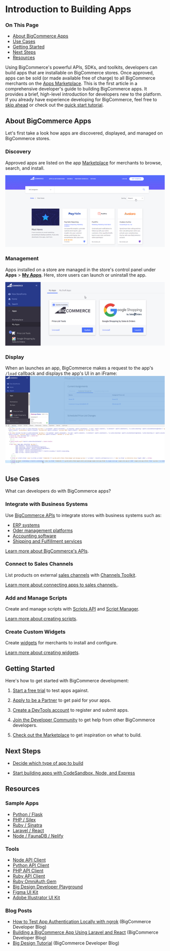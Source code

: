 # Introduction to Building Apps

<div class="otp" id="no-index">

### On This Page
- [About BigCommerce Apps](#about-bigcommerce-apps)
- [Use Cases](#use-cases)
- [Getting Started](#getting-started)
- [Next Steps](#next-steps)
- [Resources](#resources)

</div>

Using BigCommerce's powerful APIs, SDKs, and toolkits, developers can build apps that are installable on BigCommerce stores. Once approved, apps can be sold (or made available free of charge) to all BigCommerce merchants on the [Apps Marketplace](https://www.bigcommerce.com/apps). This is the first article in a comprehensive developer's guide to building BigCommerce apps. It provides a brief, high-level introduction for developers new to the platform. If you already have experience developing for BigCommerce, feel free to [skip ahead](#next-steps) or check out the [quick start tutorial](https://developer.bigcommerce.com/api-docs/apps/quick-start).


## About BigCommerce Apps

Let's first take a look how apps are discovered, displayed, and managed on BigCommerce stores.

### Discovery
Approved apps are listed on the app [Marketplace](https://www.bigcommerce.com/apps/) for merchants to browse, search, and install.

![App Marketplace](https://raw.githubusercontent.com/bigcommerce/dev-docs/master/assets/images/apps-01-introduction-01.png "App Marketplace")

### Management
Apps installed on a store are managed in the store's control panel under **Apps** > [**My Apps**](https://login.bigcommerce.com/deep-links/manage/marketplace/apps/my-apps/drafts). Here, store users can launch or uninstall the app.

![App Management](https://raw.githubusercontent.com/bigcommerce/dev-docs/master/assets/images/apps-01-introduction-02.png  "App Management")

### Display
When an launches an app, BigCommerce makes a request to the app's `/load` callback and displays the app's UI in an iFrame:
![App Display](https://raw.githubusercontent.com/bigcommerce/dev-docs/master/assets/images/apps-01-introduction-03.png  "App Display")

## Use Cases
What can developers do with BigCommerce apps?

### Integrate with Business Systems
Use [BigCommerce APIs](https://developer.bigcommerce.com/api-reference) to integrate stores with business systems such as:
* [ERP systems](https://www.bigcommerce.com/apps/erp/)
* [Oder management platforms](https://www.bigcommerce.com/apps/catalog-order-management/)
* [Accounting software](https://www.bigcommerce.com/apps/accounting-tax/)
* [Shipping and Fulfillment services](https://www.bigcommerce.com/apps/shipping-fulfillment/)

[Learn more about BigCommerce's APIs](https://developer.bigcommerce.com/api-reference).


### Connect to Sales Channels
List products on external [sales channels](https://www.bigcommerce.com/apps/sales-channels/) with [Channels Toolkit](https://developer.bigcommerce.com/api-docs/channels/channels-toolkit-reference).

[Learn more about connecting apps to sales channels.](https://developer.bigcommerce.com/api-docs/channels/overview).

### Add and Manage Scripts
Create and manage scripts with [Scripts API](https://developer.bigcommerce.com/api-reference/store-management/scripts) and [Script Manager](https://support.bigcommerce.com/s/article/Using-Script-Manager).

[Learn more about creating scripts](https://developer.bigcommerce.com/api-docs/storefront/scripts-overview).

### Create Custom Widgets
Create [widgets](https://support.bigcommerce.com/s/article/Page-Builder#builder) for merchants to install and configure.

[Learn more about creating widgets](https://developer.bigcommerce.com/api-docs/storefront/widgets/widgets-overview).

## Getting Started
Here's how to get started with BigCommerce development:
1. [Start a free trial](https://www.bigcommerce.com/essentials/free-trial/) to test apps against.

2. [Apply to be a Partner](https://www.bigcommerce.com/partners) to get paid for your apps.

3. [Create a DevTools account](https://devtools.bigcommerce.com/) to register and submit apps.

4. [Join the Developer Community](https://support.bigcommerce.com/s/group/0F913000000HLjECAW/bigcommerce-developers) to get help from other BigCommerce developers.
5. [Check out the Marketplace](https://www.bigcommerce.com/marketplace/) to get inspiration on what to build.


## Next Steps
* [Decide which type of app to build](https://developer.bigcommerce.com/api-docs/apps/guide/types-of-apps)

* [Start building apps with CodeSandbox, Node, and Express](https://developer.bigcommerce.com/api-docs/apps/quick-start)


## Resources

### Sample Apps
* [Python / Flask](https://github.com/bigcommerce/hello-world-app-python-flask)
* [PHP / Silex](https://github.com/bigcommerce/hello-world-app-php-silex)
* [Ruby / Sinatra](https://github.com/bigcommerce/hello-world-app-ruby-sinatra)
* [Laravel / React](https://github.com/bigcommerce/laravel-react-sample-app)
* [Node / FaunaDB / Nelify](https://github.com/bigcommerce/channels-app/)

### Tools
* [Node API Client](https://github.com/getconversio/node-bigcommerce)
* [Python API Client](https://github.com/bigcommerce/bigcommerce-api-python)
* [PHP API Client](https://github.com/bigcommerce/bigcommerce-api-php)
* [Ruby API Client](https://github.com/bigcommerce/bigcommerce-api-ruby)
* [Ruby OmniAuth Gem](https://github.com/bigcommerce/omniauth-bigcommerce)
* [Big Design Developer Playground](https://developer.bigcommerce.com/big-design/)
* [Figma UI Kit](https://www.figma.com/file/jTVuUkiZ1j3rux8WHG4IKK/BigDesign-UI-Kit?node-id=0%3A1/duplicate)
* [Adobe Illustrator UI Kit](https://design.bigcommerce.com/bigdesign-ui-kit)

### Blog Posts
* [How to Test App Authentication Locally with ngrok](https://medium.com/bigcommerce-developer-blog/how-to-test-app-authentication-locally-with-ngrok-149150bfe4cf) (BigCommerce Developer Blog)
* [Building a BigCommerce App Using Laravel and React](https://medium.com/bigcommerce-developer-blog/building-a-bigcommerce-app-using-laravel-and-react-711ceceb5006) (BigCommerce Developer Blog)
* [Big Design Tutorial](https://medium.com/bigcommerce-developer-blog/bigdesign-build-native-looking-uis-with-the-bigcommerce-design-system-fb06a01a24f2) (BigCommerce Developer Blog)
